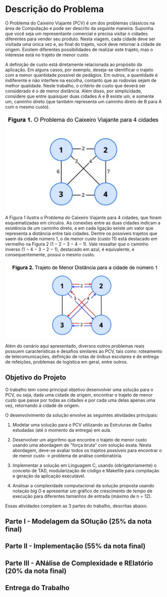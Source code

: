 # Descrição do Problema

O Problema do Caixeiro Viajante (PCV) é um dos problemas clássicos na área de Computação e pode ser descrito da seguinte maneira. Suponha que você seja um representante comercial e precisa visitar n cidades diferentes para vender seu produto. Nesta viagem, cada cidade deve ser visitada uma única vez e, ao final do trajeto, você deve retornar à cidade de origem. Existem diferentes possibilidades de realizar este trajeto, mas o interesse está no trajeto de menor custo.

A definição de custo está diretamente relacionada ao propósito da aplicação. Em alguns casos, por exemplo, deseja-se identificar o trajeto com a menor quantidade possível de pedágios. Em outros, a quantidade é indiferente e não interfere na escolha, contanto que as rodovias sejam de melhor qualidade. Neste trabalho, o critério de custo que deverá ser considerado é o de menor distância. Além disso, por simplicidade, considere que entre quaisquer duas cidades A e B existe um, e somente um, caminho direto (que também representa um caminho direto de B para A com o mesmo custo). 

<img src="./imagens/Figura1.png">

A Figura 1 ilustra o Problema do Caixeiro Viajante para 4 cidades, que foram esquematizadas em círculos. As conexões entre as duas cidades indicam a existência de um caminho direto, e em cada ligação existe um valor que representa a distância entre tais cidades. Dentre os possíveis trajetos que saem da cidade número 1, o de menor custo (custo 11) está destacado em vermelho na Figura 2 (1 − 2 − 3 − 4 − 1). Vale ressaltar que o caminho inverso (1 − 4 − 3 − 2 − 1), destacado em azul, é equivalente, e consequentemente, possui o mesmo custo. 

<img src="./imagens/Figura2.png">

Além do cenário aqui apresentado, diversos outros problemas reais possuem características e desafios similares ao PCV, tais como: roteamento de telecomunicações, definição de rotas de ônibus escolares e de entrega de refeições, problemas de logística em geral, entre outros. 

## Objetivo do Projeto

O trabalho tem como principal objetivo desenvolver uma solução para o PCV, ou seja, dada uma cidade de origem, encontrar o trajeto de menor custo que passe por todas as cidades e por cada uma delas apenas uma vez, retornando à cidade de origem.

O desenvolvimento da solução envolve as seguintes atividades principais: 
1. Modelar uma solução para o PCV utilizando as Estruturas de Dados estudadas (até o momento da entrega) em aula.

2. Desenvolver um algoritmo que encontre o trajeto de menor custo usando uma abordagem de "força bruta” com solução exata. Nesta abordagem, deve-se avaliar todos os trajetos possíveis para encontrar o de menor custo → problema de análise combinatória.

3. Implementar a solução em Linguagem C, usando (obrigatoriamente) o conceito de TAD, modularização de código e Makefile para compilação e geração da aplicação executável.

4. Analisar a complexidade computacional da solução proposta usando notação big O e apresentar um gráfico de crescimento de tempo de execução para diferentes tamanhos de entrada (máximo de n = 12).

Essas atividades compõem as 3 partes do trabalho, descritas abaixo.

## Parte I - Modelagem da SOlução (25% da nota final)

## Parte II - Implementação (55% da nota final)

## Parte III - ANálise de Complexidade e RElatório (20% da nota final)

## Entrega do Trabalho